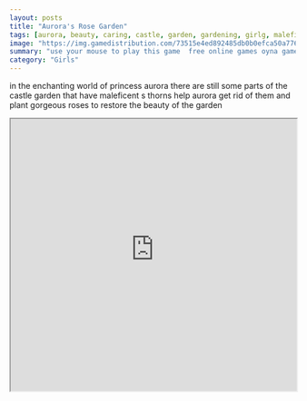 ```yaml
---
layout: posts
title: "Aurora's Rose Garden"
tags: [aurora, beauty, caring, castle, garden, gardening, girlg, maleficent, plant, princess, roses, simulation, thorns, sleeping, free, online, games, oyna, game, free, games, play, play, games]
image: "https://img.gamedistribution.com/73515e4ed892485db0b0efca50a7765a.jpg"
summary: "use your mouse to play this game  free online games oyna game free games play play games"
category: "Girls"
---
```


in the enchanting world of princess aurora there are still some parts of the castle garden that have maleficent s thorns help aurora get rid of them and plant gorgeous roses to restore the beauty of the garden

<iframe width="100%" height="480px;" src="https://flash.gamedistribution.com?game=73515e4ed892485db0b0efca50a7765a"></iframe>